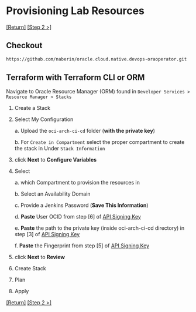 # Provisioning Lab Resources
[[Return]](../README.md#oracle.devops.jenkins.sample) [[Step 2 >]](2.vm.md)

## Checkout

```bash
https://github.com/naberin/oracle.cloud.native.devops-oraoperator.git
```

## Terraform with Terraform CLI or ORM
Navigate to Oracle Resource Manager (ORM) found in `Developer Services > Resource Manager > Stacks`

1. Create a Stack

2. Select My Configuration

    a. Upload the `oci-arch-ci-cd` folder (__with the private key__)

    b. For `Create in Compartment` select the proper compartment to create the stack in Under `Stack Information`


3. click __Next__ to __Configure Variables__

4. Select

    a. which Compartment to provision the resources in

    b. Select an Availability Domain
    
    c. Provide a Jenkins Password (__Save This Information__)

    d. __Paste__ User OCID from step [6] of [API Signing Key](#api-signing-key)

    e. __Paste__ the path to the private key (inside oci-arch-ci-cd directory) in step [3] of [API Signing Key](#api-signing-key)

    f. __Paste__ the Fingerprint from step [5] of [API Signing Key](#api-signing-key)
    
5. click __Next__ to __Review__

6. Create Stack

7. Plan

8. Apply

[[Return]](../README.md#oracle.devops.jenkins.sample) [[Step 2 >]](2.vm.md)